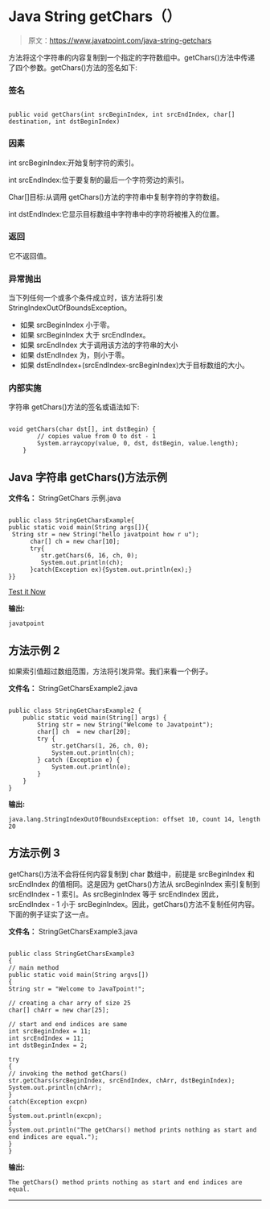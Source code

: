 # Java String getChars（）

> 原文：<https://www.javatpoint.com/java-string-getchars>

方法将这个字符串的内容复制到一个指定的字符数组中。getChars()方法中传递了四个参数。getChars()方法的签名如下:

### 签名

```

public void getChars(int srcBeginIndex, int srcEndIndex, char[] destination, int dstBeginIndex)  

```

### 因素

int srcBeginIndex:开始复制字符的索引。

int srcEndIndex:位于要复制的最后一个字符旁边的索引。

Char[]目标:从调用 getChars()方法的字符串中复制字符的字符数组。

int dstEndIndex:它显示目标数组中字符串中的字符将被推入的位置。

### 返回

它不返回值。

### 异常抛出

当下列任何一个或多个条件成立时，该方法将引发 StringIndexOutOfBoundsException。

*   如果 srcBeginIndex 小于零。
*   如果 srcBeginIndex 大于 srcEndIndex。
*   如果 srcEndIndex 大于调用该方法的字符串的大小
*   如果 dstEndIndex 为，则小于零。
*   如果 dstEndIndex+(srcEndIndex-srcBeginIndex)大于目标数组的大小。

### 内部实施

字符串 getChars()方法的签名或语法如下:

```

void getChars(char dst[], int dstBegin) {  
        // copies value from 0 to dst - 1
        System.arraycopy(value, 0, dst, dstBegin, value.length);  
    }  

```

## Java 字符串 getChars()方法示例

**文件名：** StringGetChars 示例.java

```

public class StringGetCharsExample{
public static void main(String args[]){
 String str = new String("hello javatpoint how r u");
      char[] ch = new char[10];
      try{
         str.getChars(6, 16, ch, 0);
         System.out.println(ch);
      }catch(Exception ex){System.out.println(ex);}
}}

```

[Test it Now](https://www.javatpoint.com/opr/test.jsp?filename=StringGetCharsExample)

**输出:**

```
javatpoint

```

## 方法示例 2

如果索引值超过数组范围，方法将引发异常。我们来看一个例子。

**文件名：** StringGetCharsExample2.java

```

public class StringGetCharsExample2 {
	public static void main(String[] args) {
		String str = new String("Welcome to Javatpoint");
		char[] ch  = new char[20];
		try {
			str.getChars(1, 26, ch, 0);
			System.out.println(ch);
		} catch (Exception e) {
			System.out.println(e);
		}
	}
}

```

**输出:**

```
java.lang.StringIndexOutOfBoundsException: offset 10, count 14, length 20

```

## 方法示例 3

getChars()方法不会将任何内容复制到 char 数组中，前提是 srcBeginIndex 和 srcEndIndex 的值相同。这是因为 getChars()方法从 srcBeginIndex 索引复制到 srcEndIndex - 1 索引。As srcBeginIndex 等于 srcEndIndex 因此，srcEndIndex - 1 小于 srcBeginIndex。因此，getChars()方法不复制任何内容。下面的例子证实了这一点。

**文件名：** StringGetCharsExample3.java

```

public class StringGetCharsExample3 
{
// main method
public static void main(String argvs[])
{
String str = "Welcome to JavaTpoint!";

// creating a char arry of size 25
char[] chArr = new char[25];  

// start and end indices are same
int srcBeginIndex = 11;
int srcEndIndex = 11;
int dstBeginIndex = 2;

try
{  
// invoking the method getChars()
str.getChars(srcBeginIndex, srcEndIndex, chArr, dstBeginIndex);  
System.out.println(chArr);  
}
catch(Exception excpn)
{
System.out.println(excpn);
}
System.out.println("The getChars() method prints nothing as start and end indices are equal.");  
}
}

```

**输出:**

```
The getChars() method prints nothing as start and end indices are equal.

```

* * *